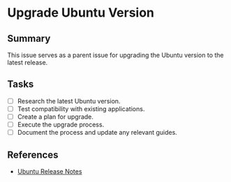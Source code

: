 # Upgrade Ubuntu Version

## Summary
This issue serves as a parent issue for upgrading the Ubuntu version to the latest release.

## Tasks
- [ ] Research the latest Ubuntu version.
- [ ] Test compatibility with existing applications.
- [ ] Create a plan for upgrade.
- [ ] Execute the upgrade process.
- [ ] Document the process and update any relevant guides.

## References
- [Ubuntu Release Notes](https://wiki.ubuntu.com/Releases)